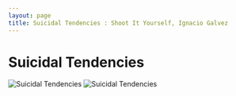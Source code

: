```yaml
---
layout: page
title: Suicidal Tendencies : Shoot It Yourself, Ignacio Galvez
---
```


# Suicidal Tendencies

![Suicidal Tendencies](http://assets.farmhouse.co/publishing/1-shoot-it-yourself/images/suicidal-tendencies-1.jpg)
![Suicidal Tendencies](http://assets.farmhouse.co/publishing/1-shoot-it-yourself/images/suicidal-tendencies-2.jpg)
